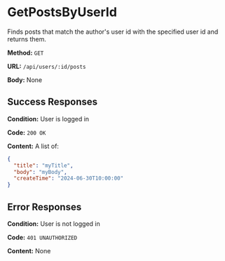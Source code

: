 # GetPostsByUserId

Finds posts that match the author's user id with the specified user id and returns them.

**Method:** `GET`

**URL:** `/api/users/:id/posts`

**Body:** None

## Success Responses

**Condition:** User is logged in

**Code:** `200 OK`

**Content:** A list of:
```json
{
  "title": "myTitle",
  "body": "myBody",
  "createTime": "2024-06-30T10:00:00"
}
```

## Error Responses

**Condition:** User is not logged in

**Code:** `401 UNAUTHORIZED`

**Content:** None